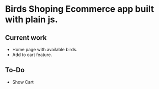 # Birds Shoping Ecommerce app built with plain js.

## Current work
- Home page with available birds.
- Add to cart feature.

## To-Do
- Show Cart